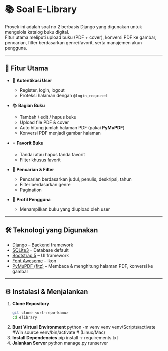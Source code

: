 # 📚 Soal E-Library

Proyek ini adalah soal no 2 berbasis Django yang digunakan untuk mengelola katalog buku digital.  
Fitur utama meliputi upload buku (PDF + cover), konversi PDF ke gambar, pencarian, filter berdasarkan genre/favorit, serta manajemen akun pengguna.

---

## 🚀 Fitur Utama
- 🔐 **Autentikasi User**
  - Register, login, logout
  - Proteksi halaman dengan `@login_required`

- 📚 **Bagian Buku**
  - Tambah / edit / hapus buku
  - Upload file PDF & cover
  - Auto hitung jumlah halaman PDF (pakai **PyMuPDF**)
  - Konversi PDF menjadi gambar halaman

- ⭐ **Favorit Buku**
  - Tandai atau hapus tanda favorit
  - Filter khusus favorit

- 🔎 **Pencarian & Filter**
  - Pencarian berdasarkan judul, penulis, deskripsi, tahun
  - Filter berdasarkan genre
  - Pagination

- 👤 **Profil Pengguna**
  - Menampilkan buku yang diupload oleh user

---

## 🛠️ Teknologi yang Digunakan
- [Django](https://www.djangoproject.com/) – Backend framework
- [SQLite3](https://www.sqlite.org/) – Database default
- [Bootstrap 5](https://getbootstrap.com/) – UI framework
- [Font Awesome](https://fontawesome.com/) – Ikon
- [PyMuPDF (fitz)](https://pymupdf.readthedocs.io/) – Membaca & menghitung halaman PDF, konversi ke gambar

---

## ⚙️ Instalasi & Menjalankan

1. **Clone Repository**
   ```bash
   git clone <url-repo-kamu>
   cd elibrary
2. **Buat Virtual Environment**
    python -m venv venv
    venv\Scripts\activate #Win
    source venv/bin/activate  # (Linux/Mac)
3. **Install Dependencies**
    pip install -r requirements.txt
4. **Jalankan Server**
    python manage.py runserver

